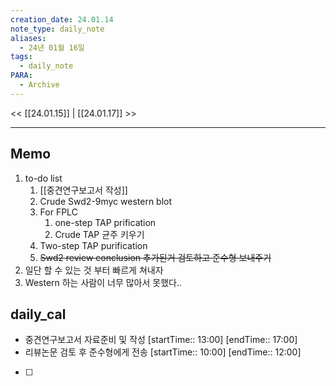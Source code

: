 ```yaml
---
creation_date: 24.01.14
note_type: daily_note
aliases:
  - 24년 01월 16일
tags:
  - daily_note
PARA:
  - Archive
---
```

<< [[24.01.15]] | [[24.01.17]] >>

---

## Memo
1.  to-do list
	1. [[중견연구보고서 작성]] 
	2. Crude Swd2-9myc western blot
	3. For FPLC
		1. one-step TAP prification
		2. Crude TAP 균주 키우기
	4. Two-step TAP purification 
	5. ~~Swd2 review conclusion 추가된거 검토하고 준수형 보내주기~~
2. 일단 할 수 있는 것 부터 빠르게 쳐내자
3. Western 하는 사람이 너무 많아서 못했다..

## daily_cal
-  중견연구보고서 자료준비 및 작성 [startTime:: 13:00]  [endTime:: 17:00]
-  리뷰논문 검토 후 준수형에게 전송 [startTime:: 10:00]  [endTime:: 12:00]
- [ ] 

